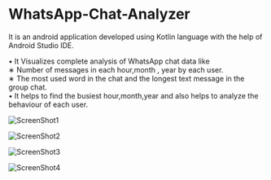 # WhatsApp-Chat-Analyzer
It is an android application developed using Kotlin language with the help of Android Studio IDE.

• It  Visualizes complete analysis of WhatsApp chat data like<br/>
∗ Number of messages in each hour,month , year by each user.<br/>
∗ The most used word in the chat and the longest text message in the group chat.<br/>
• It helps to find the busiest hour,month,year and also helps to analyze the behaviour of each user.<br/>


![ScreenShot1](https://github.com/dp-82/WhatsApp-Chat-Analyzer/blob/master/app/src/main/res/drawable/1.jpg)

![ScreenShot2](https://github.com/dp-82/WhatsApp-Chat-Analyzer/blob/master/app/src/main/res/drawable/2.jpg)

![ScreenShot3](https://github.com/dp-82/WhatsApp-Chat-Analyzer/blob/master/app/src/main/res/drawable/3.jpg)

![ScreenShot4](https://github.com/dp-82/WhatsApp-Chat-Analyzer/blob/master/app/src/main/res/drawable/4.jpg)
